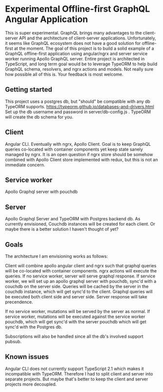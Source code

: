 # Experimental Offline-first GraphQL Angular Application

This is super experimental. GraphQL brings many advantages to the client-server API and the architecture of client-server applications.
Unfortunately, it seems like GraphQL ecosystem does not have a good solution for offline-first at the moment.
The goal of this project is to build a solid example of a GraphQL offline-first application using angular/ngrx and server service worker
running Apollo GraphQL server. 
Entire project is architected in TypeScript, and long term goal would be to leverage TypeORM to help build GraphQL schema, resolvers, 
and ngrx actions and models. Not really sure how possible all of this is. Your feedback is most welcome.

## Getting started
This project uses a postgres db, but "should" be compatible with any db TypeORM supports. https://typeorm.github.io/databases-and-drivers.html
Set up the db username and password in server/db-config.js . TypeORM will create the db schema for you.

## Client
Angular CLI. Eventually with ngrx, Apollo Client. Goal is to keep GraphQL queries co-located with container components yet keep state sanely managed by ngrx.
It is an open question if ngrx store should be somehow combined with Apollo Client store implemented with redux, but this is not an immediate concern.

## Service worker
Apollo Graphql server with pouchdb

## Server
Apollo Graphql Server and TypeORM with Postgres backend db. As currently envisioned, Couchdb instances will be created for each client. 
Or maybe there is a better solution I haven't thought of yet?

## Goals
The architecture I am envisioning works as follows:

Client will combine apollo angular client and ngrx such that graphql queries will be co-located with container components. 
ngrx actions will execute the queries.
If no service worker, server will serve graphql response.
If service worker, we will set up an apollo graphql server with pouchdb, sync'd with a couchdb on the server side.
Queries will be cached by the server in the couchdb instance, which will get sync'd to the client. 
Graphql queries will be executed both client side and server side. Server response will take precendence.

If no service worker, mutations will be served by the server as normal.
If service worker, mutations will be executed against the service worker pouchdb,
which will get sync'd with the server pouchdb which will get sync'd with the Postgres db.

Subscriptions will also be handled since all the db's involved support pubsub.

## Known issues
Angular CLI does not currently support TypeScript 2.1 which makes it incompatible with TypeORM. 
Therefore I had to split client and server into separate projects. But maybe that's better to keep the client and server projects more decoupled.
